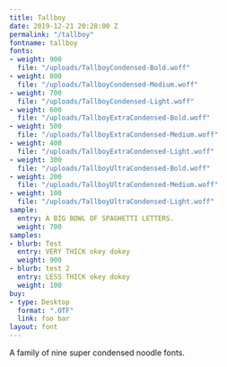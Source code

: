 ```yaml
---
title: Tallboy
date: 2019-12-21 20:28:00 Z
permalink: "/tallboy"
fontname: tallboy
fonts:
- weight: 900
  file: "/uploads/TallboyCondensed-Bold.woff"
- weight: 800
  file: "/uploads/TallboyCondensed-Medium.woff"
- weight: 700
  file: "/uploads/TallboyCondensed-Light.woff"
- weight: 600
  file: "/uploads/TallboyExtraCondensed-Bold.woff"
- weight: 500
  file: "/uploads/TallboyExtraCondensed-Medium.woff"
- weight: 400
  file: "/uploads/TallboyExtraCondensed-Light.woff"
- weight: 300
  file: "/uploads/TallboyUltraCondensed-Bold.woff"
- weight: 200
  file: "/uploads/TallboyUltraCondensed-Medium.woff"
- weight: 100
  file: "/uploads/TallboyUltraCondensed-Light.woff"
sample:
  entry: A BIG BOWL OF SPAGHETTI LETTERS.
  weight: 700
samples:
- blurb: Test
  entry: VERY THICK okey dokey
  weight: 900
- blurb: test 2
  entry: LESS THICK okey dokey
  weight: 100
buy:
- type: Desktop
  format: ".OTF"
  link: foo bar
layout: font
---
```


A family of nine super condensed noodle fonts.